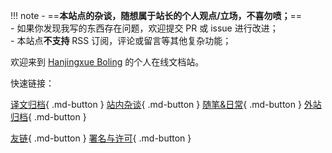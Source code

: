 !!! note
    - ==**本站点的杂谈，随想属于站长的个人观点/立场，不喜勿喷；**==   
    - 如果你发现我写的东西存在问题，欢迎提交 PR 或 issue 进行改进；  
    - 本站点**不支持** RSS 订阅，评论或留言等其他复杂功能；  

欢迎来到 [Hanjingxue Boling](./about/about-me.md) 的个人在线文档站。

快速链接：

[译文归档](./translation/about.md){ .md-button }
[站内杂谈](./essay/about.md){ .md-button }
[随笔&日常](./essay/main/about.md){ .md-button }
[外站归档](./archives/about.md){ .md-button }

[友链](./about/friends.md){ .md-button }
[署名与许可](./about/license.md){ .md-button }